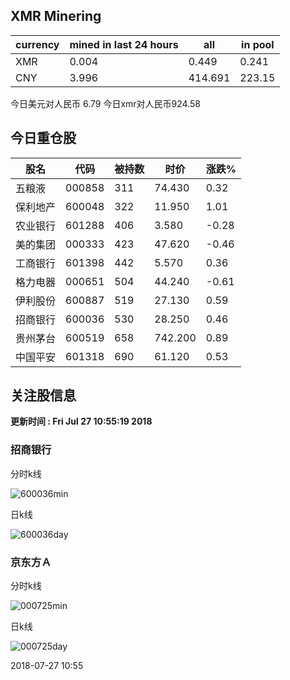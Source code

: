 ## XMR Minering

|currency|mined in last 24 hours|all|in pool|
|---|---|---|---|
|XMR|0.004|0.449|0.241|
|CNY|3.996|414.691|223.15|

今日美元对人民币 6.79	今日xmr对人民币924.58


## 今日重仓股 

|股名|代码|被持数|时价|涨跌%|
|---|---|---|---|---|
|五粮液|000858|311|74.430|0.32|
|保利地产|600048|322|11.950|1.01|
|农业银行|601288|406|3.580|-0.28|
|美的集团|000333|423|47.620|-0.46|
|工商银行|601398|442|5.570|0.36|
|格力电器|000651|504|44.240|-0.61|
|伊利股份|600887|519|27.130|0.59|
|招商银行|600036|530|28.250|0.46|
|贵州茅台|600519|658|742.200|0.89|
|中国平安|601318|690|61.120|0.53|

## 关注股信息
**更新时间 : Fri Jul 27 10:55:19 2018**
### 招商银行 
分时k线

![600036min](http://image.sinajs.cn/newchart/min/n/sh600036.gif)

日k线

![600036day](http://image.sinajs.cn/newchart/daily/n/sh600036.gif)

### 京东方Ａ 
分时k线

![000725min](http://image.sinajs.cn/newchart/min/n/sz000725.gif)

日k线

![000725day](http://image.sinajs.cn/newchart/daily/n/sz000725.gif)

2018-07-27 10:55